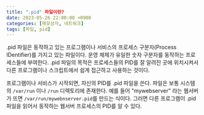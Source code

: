 ```yaml
---
title: ".pid" 파일이란?
date: 2023-05-26 22:00:00 +0900
categories: [메모상자, 네트워크]
tags: [파일, pid]
---
```


.pid 파일은 동작하고 있는 프로그램이나 서비스의 프로세스 구분자(Process IDentifier)를 가지고 있는 파일이다. 운영 체제가 유일한 숫자 구분자를 동작하는 프로세스들에 부여한다. .pid 파일의 목적은 프로세스들의 PID를 잘 알려진 곳에 위치시켜서 다른 프로그램이나 스크립트에서 쉽게 접근하고 사용하는 것이다.

프로그램이나 서비스가 시작되면, 자신의 PID를 .pid 파일을 쓴다. 파일은 보통 시스템의 `/var/run` 이나 `/run` 디렉토리에 존재한다. 예를 들어 "mywebserver" 라는 웹서버가 뜨면 `/var/run/mywebnserver.pid`를 만드는 식이다. 그러면 다른 프로그램이 .pid 파일을 읽어서 동작하는 웹서버 프로세스의 PID를 알 수 있다. 

